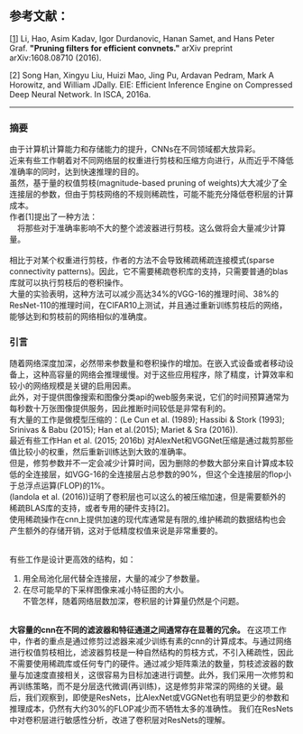 ## 参考文献：
[[1](https://arxiv.org/abs/1608.08710)] Li, Hao, Asim Kadav, Igor Durdanovic, Hanan Samet, and Hans Peter Graf. **"Pruning filters for efficient convnets."** arXiv preprint arXiv:1608.08710 (2016).  

[2] Song Han, Xingyu Liu, Huizi Mao, Jing Pu, Ardavan Pedram, Mark A Horowitz, and William JDally. EIE: Efficient Inference Engine on Compressed Deep Neural Network. In ISCA, 2016a.

--- 
### 摘要
由于计算机计算能力和存储能力的提升，CNNs在不同领域都大放异彩。  
近来有些工作朝着对不同网络层的权重进行剪枝和压缩方向进行，从而近乎不降低准确率的同时，达到快速推理的目的。  
虽然，基于量的权值剪枝(magnitude-based pruning of weights)大大减少了全连接层的参数，但由于剪枝网络的不规则稀疏性，可能不能充分降低卷积层的计算成本。  
作者[1]提出了一种方法：   
&emsp;将那些对于准确率影响不大的整个滤波器进行剪枝。这么做将会大量减少计算量。  
&emsp;  
相比于对某个权重进行剪枝，作者的方法不会导致稀疏稀疏连接模式(sparse connectivity patterns)。因此，它不需要稀疏卷积库的支持，只需要普通的blas库就可以执行剪枝后的卷积操作。  
大量的实验表明，这种方法可以减少高达34%的VGG-16的推理时间、38%的ResNet-110的推理时间，在CIFAR10上测试，并且通过重新训练剪枝后的网络，能够达到和剪枝前的网络相似的准确度。  

###  引言
随着网络深度加深，必然带来参数量和卷积操作的增加。在嵌入式设备或者移动设备上，这种高容量的网络会推理缓慢。对于这些应用程序，除了精度，计算效率和较小的网络规模是关键的启用因素。  
此外，对于提供图像搜索和图像分类api的web服务来说，它们的时间预算通常为每秒数十万张图像提供服务，因此推断时间较低是非常有利的。  
有大量的工作是做模型压缩的：(Le Cun et al. (1989); Hassibi & Stork (1993); Srinivas & Babu (2015); Han et al.(2015); Mariet & Sra (2016)).  
最近有些工作Han et al. (2015; 2016b) 对AlexNet和VGGNet压缩是通过裁剪那些值比较小的权重，然后重新训练达到大致的准确率。  
但是，修剪参数并不一定会减少计算时间，因为删除的参数大部分来自计算成本较低的全连接层，如VGG-16的全连接层占总参数的90%，但这个全连接层的flop小于总浮点运算(FLOP)的1%。  
(Iandola et al. (2016))证明了卷积层也可以这么的被压缩加速，但是需要额外的稀疏BLAS库的支持，或者专用的硬件支持[2]。  
使用稀疏操作在cnn上提供加速的现代库通常是有限的,维护稀疏的数据结构也会产生额外的存储开销，这对于低精度权值来说是非常重要的。  
&emsp;  

有些工作是设计更高效的结构，如：  
1. 用全局池化层代替全连接层，大量的减少了参数量。
2. 在尽可能早的下采样图像来减小特征图的大小。  
不管怎样，随着网络层数加深，卷积层的计算量仍然是个问题。  
&emsp;  


**大容量的cnn在不同的滤波器和特征通道之间通常存在显著的冗余。** 在这项工作中，作者的重点是通过修剪过滤器来减少训练有素的cnn的计算成本。与通过网络进行权值剪枝相比，滤波器剪枝是一种自然结构的剪枝方式，不引入稀疏性，因此不需要使用稀疏库或任何专门的硬件。通过减少矩阵乘法的数量，剪枝滤波器的数量与加速度直接相关，这很容易为目标加速进行调整。此外，我们采用一次修剪和再训练策略，而不是分层迭代微调(再训练)，这是修剪非常深的网络的关键。最后，我们观察到，即使是ResNets，比AlexNet或VGGNet也有明显更少的参数和推理成本，仍然有大约30%的FLOP减少而不牺牲太多的准确性。 我们在ResNets中对卷积层进行敏感性分析，改进了卷积层对ResNets的理解。  

